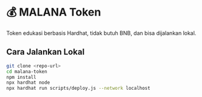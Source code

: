 # 💰 MALANA Token
Token edukasi berbasis Hardhat, tidak butuh BNB, dan bisa dijalankan lokal.

## Cara Jalankan Lokal
```bash
git clone <repo-url>
cd malana-token
npm install
npx hardhat node
npx hardhat run scripts/deploy.js --network localhost
```
